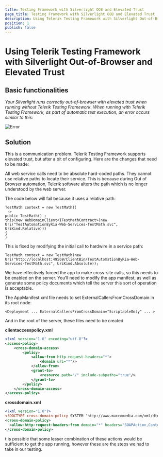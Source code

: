 ```yaml
---
title: Testing Framework with Silverlight OOB and Elevated Trust
page_title: Testing Framework with Silverlight OOB and Elevated Trust
description: Using Telerik Testing Framework with Silverlight Out-of-Browser and Elevated Trust. Your Silverlight runs correctly out-of-browser with elevated trust when running without Telerik Testing Framework. When running with Telerik Testing Framework, as part of automatic test execution, an error occurs similar to this - An error has occurred in the script on this page. 
position: 1
publish: false
---
```

# Using Telerik Testing Framework with Silverlight Out-of-Browser and Elevated Trust

## Basic functionalities

*Your Silverlight runs correctly out-of-browser with elevated trust when running without Telerik Testing Framework. When running with Telerik Testing Framework, as part of automatic test execution, an error occurs similar to this:*

![Error][1]

## Solution

This is a communication problem. Telerik Testing Framework supports elevated trust, but after a bit of configuring. Here are the changes that need to be made:
 
All web service calls need to be absolute hard-coded paths. They cannot use relative paths to locate their service. This is because during Out of Browser automation, Telerik software alters the path which is no longer understood by the web server.
 
The code below will fail because it uses a relative path:

```
TestMath context = new TestMath()
 ->
public TestMath() : 
this(new WebDomainClient<ITestMathContract>(new Uri("TestAutomationByRia-Web-Services-TestMath.svc", UriKind.Relative)))
{
}
```

This is fixed by modifying the initial call to hardwire in a service path:

```
TestMath context = new TestMath(new Uri("http://localhost:49569/ClientBin/TestAutomationByRia-Web-Services-TestMath.svc", UriKind.Absolute));
```


We have effectively forced the app to make cross-site calls, so this needs to be enabled on the server. You'll need to modify the app manifest, as well as generate some policy documents which tell the server this sort of operation is acceptable.
 
The AppManifest.xml file needs to set ExternalCallersFromCrossDomain in its root node:

```
<Deployment ... ExternalCallersFromCrossDomain="ScriptableOnly" ... >
```

And in the root of the server, these files need to be created:

**clientaccesspolicy.xml**

```XML
<?xml version="1.0" encoding="utf-8"?>
<access-policy>
    <cross-domain-access>
        <policy>
            <allow-from http-request-headers="*">
                <domain uri="*"/>
            </allow-from>
            <grant-to>
                <resource path="/" include-subpaths="true"/>
            </grant-to>
        </policy>
    </cross-domain-access>
</access-policy>
```

**crossdomain.xml**

```XML
<?xml version="1.0"?>
<!DOCTYPE cross-domain-policy SYSTEM "http://www.macromedia.com/xml/dtds/cross-domain-policy.dtd">
<cross-domain-policy>
  <allow-http-request-headers-from domain="*" headers="SOAPAction,Content-Type"/>
</cross-domain-policy>
```

t is possible that some lesser combination of these actions would be sufficient to get the app running, however these are the steps we had to take in our testing.

[1]: /img/knowledge-base/silverlight-kb/testing-framework-with-silverlight-oob-and-elevated-trust/fig1.png


